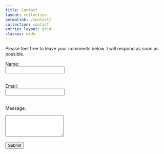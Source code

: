 ```yaml
---
title: Contact
layout: collection
permalink: /contact/
collection: contact
entries_layout: grid
classes: wide
---
```


Please feel free to leave your comments below. I will respond as soon as possible.

<form action="https://formspree.io/f/xwpevqbn" method="POST">
  <label for="name">Name:</label><br>
  <input type="text" id="name" name="name" required><br><br>
  
  <label for="email">Email:</label><br>
  <input type="email" id="email" name="_replyto" required><br><br>
  
  <label for="message">Message:</label><br>
  <textarea id="message" name="message" rows="4" required></textarea><br><br>
  
  <input type="submit" value="Submit">
</form>
